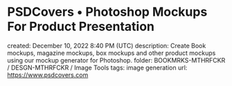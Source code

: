 # PSDCovers • Photoshop Mockups For Product Presentation

created: December 10, 2022 8:40 PM (UTC)
description: Create Book mockups, magazine mockups, box mockups and other product mockups using our mockup generator for Photoshop.
folder: BOOKMRKS-MTHRFCKR / DESGN-MTHRFCKR / Image Tools
tags: image generation
url: https://www.psdcovers.com